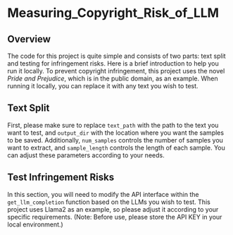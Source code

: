# Measuring_Copyright_Risk_of_LLM

## Overview
The code for this project is quite simple and consists of two parts: text split and testing for infringement risks. Here is a brief introduction to help you run it locally. To prevent copyright infringement, this project uses the novel *Pride and Prejudice*, which is in the public domain, as an example. When running it locally, you can replace it with any text you wish to test.

## Text Split
First, please make sure to replace `text_path` with the path to the text you want to test, and `output_dir` with the location where you want the samples to be saved. Additionally, `num_samples` controls the number of samples you want to extract, and `sample_length` controls the length of each sample. You can adjust these parameters according to your needs.

## Test Infringement Risks
In this section, you will need to modify the API interface within the `get_llm_completion` function based on the LLMs you wish to test. This project uses Llama2 as an example, so please adjust it according to your specific requirements. (Note: Before use, please store the API KEY in your local environment.)
